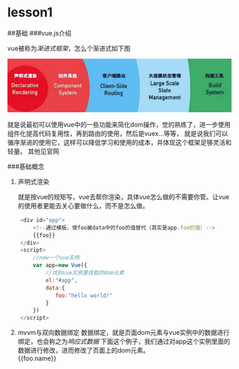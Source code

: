 # lesson1
##基础
###vue.js介绍

vue被称为*渐进式框架*，怎么个渐进式如下图

![alt text](./pic/1.jpg)

就是说最初可以使用vue中的一些功能来简化dom操作，觉的熟练了，进一步使用组件化提高代码复用性，再到路由的使用，然后是vuex...等等，
就是说我们可以循序渐进的使用它，这样可以降低学习和使用的成本，并体现这个框架足够灵活和轻量。
其他见官网

###基础概念

1. 声明式渲染

   就是按vue的规矩写，vue去帮你渲染，具体vue怎么做的不需要你管。让vue的使用者更能去关心要做什么，而不是怎么做。

```javascript
    <div id="app">
        <!--通过模板，使foo被data中的foo的值替代（其实是app.foo的值）-->
        {{foo}}
    </div>
    <script>
        //new一个vue实例
        var app=new Vue({
            //找到vue实例要挂载的dom元素
            el:"#app",
            data:{
               foo:"hello world!"
            }
        })
    </script>
```

2. mvvm与双向数据绑定
数据绑定，就是页面dom元素与vue实例中的数据进行绑定，也会称之为*响应式数据*
下面这个例子，我们通过对app这个实例里面的数据进行修改，进而修改了页面上的dom元素。
    <div id="app">
        {{foo.name}}
    </div>
    <script>
        var bar={name:"nigel"}
        var app=new Vue({
            el:"#app",
            data:{
               foo:bar,
               baz:"ooo"
            }
        })
        //1.输出为ooo，vue的实例会代理data对象里面的数据
        console.log(app.baz);
        //2.输出为ooo，通过$data访问data属性
        console.log(app.$data.baz);
        //3.app.foo.name被修改，页面也被修改
        app.foo.name="xxx"
        //4.输出为xxx，说明vue实例代理data对象里面的数据不是深拷贝ß
        console.log(bar.name);
    </script>

